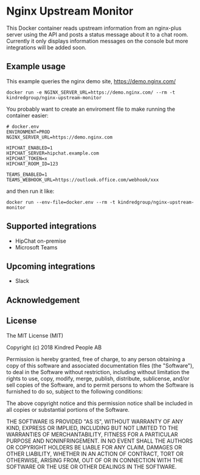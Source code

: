 # Nginx Upstream Monitor

This Docker container reads upstream information from an nginx-plus server using the API and posts a status message about it to a chat room. Currently it only displays information messages on the console but more integrations will be added soon.

## Example usage

This example queries the nginx demo site, https://demo.nginx.com/

```
docker run -e NGINX_SERVER_URL=https://demo.nginx.com/ --rm -t kindredgroup/nginx-upstream-monitor
```

You probably want to create an enviroment file to make running the container easier:

```
# docker.env
ENVIRONMENT=PROD
NGINX_SERVER_URL=https://demo.nginx.com

HIPCHAT_ENABLED=1
HIPCHAT_SERVER=hipchat.example.com
HIPCHAT_TOKEN=x
HIPCHAT_ROOM_ID=123

TEAMS_ENABLED=1
TEAMS_WEBHOOK_URL=https://outlook.office.com/webhook/xxx
```

and then run it like:

```
docker run --env-file=docker.env --rm -t kindredgroup/nginx-upstream-monitor
```

## Supported integrations

  - HipChat on-premise
  - Microsoft Teams

## Upcoming integrations

  - Slack

## Acknowledgement

## License

The MIT License (MIT)

Copyright (c) 2018 Kindred People AB

Permission is hereby granted, free of charge, to any person obtaining a copy
of this software and associated documentation files (the "Software"), to deal
in the Software without restriction, including without limitation the rights
to use, copy, modify, merge, publish, distribute, sublicense, and/or sell
copies of the Software, and to permit persons to whom the Software is
furnished to do so, subject to the following conditions:

The above copyright notice and this permission notice shall be included in all
copies or substantial portions of the Software.

THE SOFTWARE IS PROVIDED "AS IS", WITHOUT WARRANTY OF ANY KIND, EXPRESS OR
IMPLIED, INCLUDING BUT NOT LIMITED TO THE WARRANTIES OF MERCHANTABILITY,
FITNESS FOR A PARTICULAR PURPOSE AND NONINFRINGEMENT. IN NO EVENT SHALL THE
AUTHORS OR COPYRIGHT HOLDERS BE LIABLE FOR ANY CLAIM, DAMAGES OR OTHER
LIABILITY, WHETHER IN AN ACTION OF CONTRACT, TORT OR OTHERWISE, ARISING FROM,
OUT OF OR IN CONNECTION WITH THE SOFTWARE OR THE USE OR OTHER DEALINGS IN THE
SOFTWARE.
